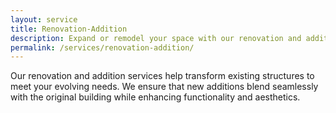 ```yaml
---
layout: service
title: Renovation-Addition
description: Expand or remodel your space with our renovation and addition services.
permalink: /services/renovation-addition/
---
```


Our renovation and addition services help transform existing structures to meet your evolving needs. We ensure that new additions blend seamlessly with the original building while enhancing functionality and aesthetics.
